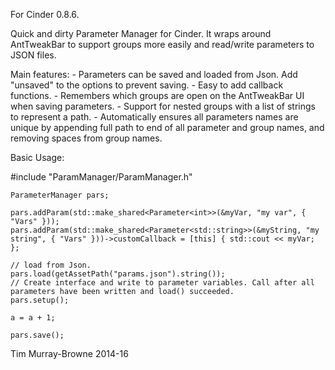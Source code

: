 For Cinder 0.8.6.

Quick and dirty Parameter Manager for Cinder. It wraps around AntTweakBar to support groups more easily and read/write parameters to JSON files.

Main features:
	- Parameters can be saved and loaded from Json. Add "unsaved" to the options to prevent saving.
	- Easy to add callback functions.
	- Remembers which groups are open on the AntTweakBar UI when saving parameters.
	- Support for nested groups with a list of strings to represent a path.
	- Automatically ensures all parameters names are unique by appending full path to end of all parameter and group names, and removing spaces from group names.

Basic Usage:

#include "ParamManager/ParamManager.h"

	ParameterManager pars;

	pars.addParam(std::make_shared<Parameter<int>>(&myVar, "my var", { "Vars" }));
	pars.addParam(std::make_shared<Parameter<std::string>>(&myString, "my string", { "Vars" }))->customCallback = [this] { std::cout << myVar; };

	// load from Json.
	pars.load(getAssetPath("params.json").string());
	// Create interface and write to parameter variables. Call after all parameters have been written and load() succeeded.
	pars.setup();

	a = a + 1;

	pars.save();

Tim Murray-Browne
2014-16